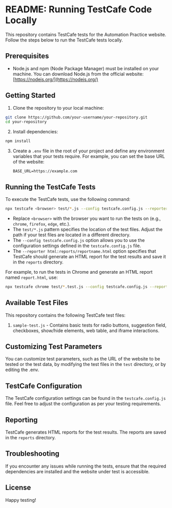 # README: Running TestCafe Code Locally

This repository contains TestCafe tests for the Automation Practice website. Follow the steps below to run the TestCafe tests locally.

## Prerequisites

- Node.js and npm (Node Package Manager) must be installed on your machine. You can download Node.js from the official website: [https://nodejs.org/](https://nodejs.org/)

## Getting Started

1. Clone the repository to your local machine:

```bash
git clone https://github.com/your-username/your-repository.git
cd your-repository
```

2. Install dependencies:

```bash
npm install
```

3. Create a `.env` file in the root of your project and define any environment variables that your tests require. For example, you can set the base URL of the website:

   ```
   BASE_URL=https://example.com
   ```

## Running the TestCafe Tests

To execute the TestCafe tests, use the following command:

```bash
npx testcafe <browser> test/*.js --config testcafe.config.js --reporter html:reports/reportname.html
```

- Replace `<browser>` with the browser you want to run the tests on (e.g., `chrome`, `firefox`, `edge`, etc.).
- The `test/*.js` pattern specifies the location of the test files. Adjust the path if your test files are located in a different directory.
- The `--config testcafe.config.js` option allows you to use the configuration settings defined in the `testcafe.config.js` file.
- The `--reporter html:reports/reportname.html` option specifies that TestCafe should generate an HTML report for the test results and save it in the `reports` directory.

For example, to run the tests in Chrome and generate an HTML report named `report.html`, use:

```bash
npx testcafe chrome test/*.test.js --config testcafe.config.js --reporter html:reports/report.html
```

## Available Test Files

This repository contains the following TestCafe test files:

1. `sample-test.js` - Contains basic tests for radio buttons, suggestion field, checkboxes, show/hide elements, web table, and iframe interactions.

## Customizing Test Parameters

You can customize test parameters, such as the URL of the website to be tested or the test data, by modifying the test files in the `test` directory, or by editing the .env.

## TestCafe Configuration

The TestCafe configuration settings can be found in the `testcafe.config.js` file. Feel free to adjust the configuration as per your testing requirements.

## Reporting

TestCafe generates HTML reports for the test results. The reports are saved in the `reports` directory.

## Troubleshooting

If you encounter any issues while running the tests, ensure that the required dependencies are installed and the website under test is accessible.

## License

Happy testing!
